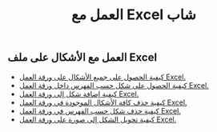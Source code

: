 ﻿---
title: العمل مع Excel شاب
second_title: Documen
linktitle: شكل
type: docs
url: /ar/shapes/
aliases: [/working-with-shapes/,/working-with-images/]
keywords: Working with shape on an Excel workshee
description: كيفية التعامل مع الأشكال في ورقة عمل Excel. تدعم مجموعة أدوات تطوير البرامج (SDK) أنواعًا مختلفة من لغات التطوير، بما في ذلك أندرويد، وC#، وGo، وJava، وNodeJS، وPerl، وPHP، وPython، وRuby، وSwift.
weight: 100
kwords: Excel، Office السحابة، REST API، جدول بيانات، PDF، CSV، Json، Markdown، العمل مع الشكل على ورقة عمل Excel
---
## العمل مع الأشكال على ملف Excel

- [كيفية الحصول على جميع الأشكال على ورقة العمل Excel.](/cells/ar/shapes/get-all/)
- [كيفية الحصول على شكل حسب الفهرس داخل ورقة العمل Excel.](/cells/ar/shapes/get/)
- [كيفية إضافة شكل إلى ورقة العمل Excel.](/cells/ar/shapes/add/)
- [كيفية حذف كافة الأشكال الموجودة في ورقة العمل Excel.](/cells/ar/shapes/clear/)
- [كيفية حذف شكل حسب الفهرس في ورقة العمل Excel.](/cells/ar/shapes/delete/)
- [كيفية تحويل الشكل إلى صورة على ورقة العمل Excel.](/cells/ar/shapes/conversion/)
